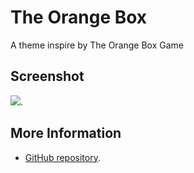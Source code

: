 # The Orange Box

A theme inspire by The Orange Box Game


## Screenshot
![](https://google.com).


## More Information
* [GitHub repository](https://google.com).
